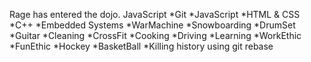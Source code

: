 Rage has entered the dojo.
JavaScript
*Git
*JavaScript
*HTML & CSS
*C++
*Embedded Systems
*WarMachine
*Snowboarding
*DrumSet
*Guitar
*Cleaning
*CrossFit
*Cooking
*Driving
*Learning
*WorkEthic
*FunEthic
*Hockey
*BasketBall
*Killing history using git rebase
